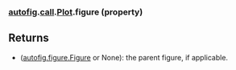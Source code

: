 ### [autofig](autofig.md).[call](autofig.call.md).[Plot](autofig.call.Plot.md).figure (property)




Returns
--------
* ([autofig.figure.Figure](autofig.figure.Figure.md) or None): the parent figure, if applicable.

